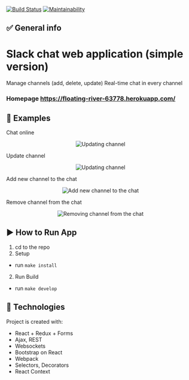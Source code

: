 [![Build Status](https://travis-ci.org/helenkyryliuk/slack-chat.svg?branch=master)](https://travis-ci.org/helenkyryliuk/slack-chat)
[![Maintainability](https://api.codeclimate.com/v1/badges/3d5947aaba0778630c99/maintainability)](https://codeclimate.com/github/helenkyryliuk/slack-chat/maintainability)

## :white_check_mark: General info

# Slack chat web application (simple version)

Manage channels (add, delete, update)
Real-time chat in every channel

### Homepage https://floating-river-63778.herokuapp.com/

## :file_folder: Examples

Chat online

<p align="center">
  <img alt="Updating channel" src="https://user-images.githubusercontent.com/29301041/63909368-84887d80-ca76-11e9-8b22-73734e85470c.gif"></p>

Update channel 

<p align="center">
  <img alt="Updating channel" src="https://user-images.githubusercontent.com/29301041/60228803-fc57f180-98e7-11e9-9917-6637c6a3fb3c.gif"></p>
  
Add new channel to the chat

<p align="center">
  <img alt="Add new channel to the chat" src="https://user-images.githubusercontent.com/29301041/60162318-65d6f200-984d-11e9-9eaa-ce9ba6fad89a.gif"></p>

Remove channel from the chat

<p align="center">
  <img alt="Removing channel from the chat" src="https://user-images.githubusercontent.com/29301041/60162696-2a88f300-984e-11e9-99eb-83b82d2c866b.gif">
</p>

## :arrow_forward: How to Run App

1. cd to the repo
2. Setup
  - run `make install`
2. Run Build
  - run `make develop`

## :hammer: Technologies

Project is created with:

* React + Redux + Forms
* Ajax, REST
* Websockets
* Bootstrap on React
* Webpack
* Selectors, Decorators
* React Context
